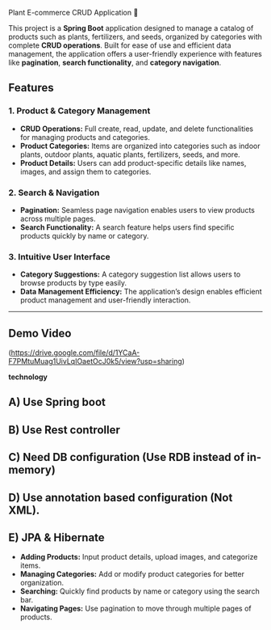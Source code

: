  Plant E-commerce CRUD Application 🌱

This project is a **Spring Boot** application designed to manage a catalog of products such as plants, fertilizers, and seeds, organized by categories with complete **CRUD operations**. Built for ease of use and efficient data management, the application offers a user-friendly experience with features like **pagination**, **search functionality**, and **category navigation**.

## Features

### 1. Product & Category Management
- **CRUD Operations:** Full create, read, update, and delete functionalities for managing products and categories.
- **Product Categories:** Items are organized into categories such as indoor plants, outdoor plants, aquatic plants, fertilizers, seeds, and more.
- **Product Details:** Users can add product-specific details like names, images, and assign them to categories.

### 2. Search & Navigation
- **Pagination:** Seamless page navigation enables users to view products across multiple pages.
- **Search Functionality:** A search feature helps users find specific products quickly by name or category.

### 3. Intuitive User Interface
- **Category Suggestions:** A category suggestion list allows users to browse products by type easily.
- **Data Management Efficiency:** The application’s design enables efficient product management and user-friendly interaction.

---
## Demo Video
(https://drive.google.com/file/d/1YCaA-F7PMtuMuag1UivLqIOaetOcJ0k5/view?usp=sharing)

**technology**
## A) Use Spring boot
## B) Use Rest controller
## C) Need DB configuration (Use RDB instead of in-memory)
## D) Use annotation based configuration (Not XML).
## E) JPA & Hibernate 

- **Adding Products:** Input product details, upload images, and categorize items.
- **Managing Categories:** Add or modify product categories for better organization.
- **Searching:** Quickly find products by name or category using the search bar.
- **Navigating Pages:** Use pagination to move through multiple pages of products.
